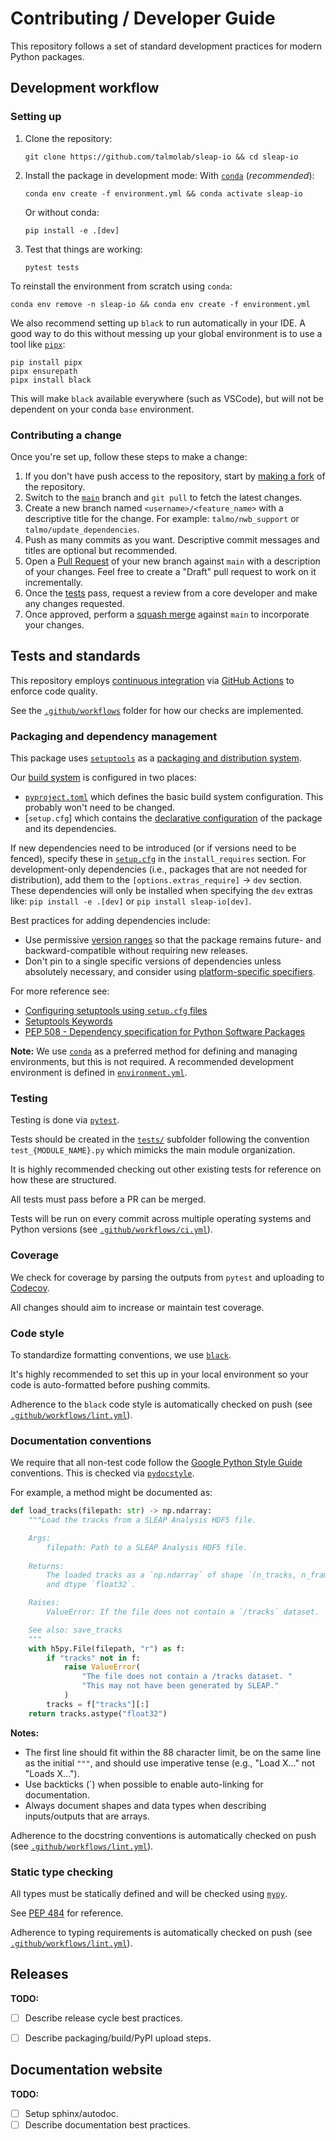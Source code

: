# Contributing / Developer Guide

This repository follows a set of standard development practices for modern Python packages.

## Development workflow

### Setting up
1. Clone the repository:
    ```
    git clone https://github.com/talmolab/sleap-io && cd sleap-io
    ```
2. Install the package in development mode:
   With [`conda`](https://docs.conda.io/en/latest/miniconda.html) (*recommended*):
   ```
   conda env create -f environment.yml && conda activate sleap-io
   ```
   Or without conda:
   ```
   pip install -e .[dev]
   ```
3. Test that things are working:
   ```
   pytest tests
   ```

To reinstall the environment from scratch using `conda`:
```
conda env remove -n sleap-io && conda env create -f environment.yml
```

We also recommend setting up `black` to run automatically in your IDE.
A good way to do this without messing up your global environment is to use a tool like [`pipx`](https://pypa.github.io/pipx/):
```
pip install pipx
pipx ensurepath
pipx install black
```
This will make `black` available everywhere (such as VSCode), but will not be dependent on your conda `base` environment.


### Contributing a change
Once you're set up, follow these steps to make a change:

1. If you don't have push access to the repository, start by [making a fork](https://github.com/talmolab/sleap-io/fork) of the repository.
2. Switch to the [`main`](https://github.com/talmolab/sleap-io/tree/main) branch and `git pull` to fetch the latest changes.
3. Create a new branch named `<username>/<feature_name>` with a descriptive title for the change. For example: `talmo/nwb_support` or `talmo/update_dependencies`.
4. Push as many commits as you want. Descriptive commit messages and titles are optional but recommended.
5. Open a [Pull Request](https://github.com/talmolab/sleap-io/compare) of your new branch against `main` with a description of your changes. Feel free to create a "Draft" pull request to work on it incrementally.
6. Once the [tests](#tests-and-standards) pass, request a review from a core developer and make any changes requested.
7. Once approved, perform a [squash merge](https://docs.github.com/en/pull-requests/collaborating-with-pull-requests/incorporating-changes-from-a-pull-request/about-pull-request-merges#squash-and-merge-your-pull-request-commits) against `main` to incorporate your changes.


## Tests and standards
This repository employs [continuous integration](https://en.wikipedia.org/wiki/Continuous_integration) via [GitHub Actions](https://docs.github.com/en/actions) to enforce code quality.

See the [`.github/workflows`](.github/workflows) folder for how our checks are implemented.

### Packaging and dependency management
This package uses [`setuptools`](https://setuptools.pypa.io/en/latest/) as a [packaging and distribution system](https://packaging.python.org/en/latest/guides/distributing-packages-using-setuptools/).

Our [build system](https://setuptools.pypa.io/en/latest/build_meta.html) is configured in two places:
- [`pyproject.toml`](pyproject.toml) which defines the basic build system configuration. This probably won't need to be changed.
- [`setup.cfg`] which contains the [declarative configuration](https://setuptools.pypa.io/en/latest/userguide/declarative_config.html#declarative-config) of the package and its dependencies.

If new dependencies need to be introduced (or if versions need to be fenced), specify these in [`setup.cfg`](setup.cfg) in the `install_requires` section. For development-only dependencies (i.e., packages that are not needed for distribution), add them to the `[options.extras_require]` → `dev` section. These dependencies will only be installed when specifying the `dev` extras like: `pip install -e .[dev]` or `pip install sleap-io[dev]`.

Best practices for adding dependencies include:
- Use permissive [version ranges](https://peps.python.org/pep-0440/#version-specifiers) so that the package remains future- and backward-compatible without requiring new releases.
- Don't pin to a single specific versions of dependencies unless absolutely necessary, and consider using [platform-specific specifiers](https://setuptools.pypa.io/en/latest/userguide/dependency_management.html#platform-specific-dependencies).

For more reference see:
- [Configuring setuptools using `setup.cfg` files](https://setuptools.pypa.io/en/latest/userguide/declarative_config.html)
- [Setuptools Keywords](https://setuptools.pypa.io/en/latest/references/keywords.html)
- [PEP 508 - Dependency specification for Python Software Packages](https://peps.python.org/pep-0508/)

**Note:** We use [`conda`](https://docs.conda.io/en/latest/miniconda.html) as a preferred method for defining and managing environments, but this is not required. A recommended development environment is defined in [`environment.yml`](environment.yml).


### Testing
Testing is done via [`pytest`](https://docs.pytest.org/).

Tests should be created in the [`tests/`](tests) subfolder following the convention `test_{MODULE_NAME}.py` which mimicks the main module organization.

It is highly recommended checking out other existing tests for reference on how these are structured.

All tests must pass before a PR can be merged.

Tests will be run on every commit across multiple operating systems and Python versions (see [`.github/workflows/ci.yml`](.github/workflows/ci.yml)).


### Coverage
We check for coverage by parsing the outputs from `pytest` and uploading to [Codecov](https://app.codecov.io/gh/talmolab/sleap-io).

All changes should aim to increase or maintain test coverage.


### Code style
To standardize formatting conventions, we use [`black`](https://black.readthedocs.io/en/stable/).

It's highly recommended to set this up in your local environment so your code is auto-formatted before pushing commits.

Adherence to the `black` code style is automatically checked on push (see [`.github/workflows/lint.yml`](.github/workflows/lint.yml)).


### Documentation conventions
We require that all non-test code follow the [Google Python Style Guide](https://google.github.io/styleguide/pyguide.html) conventions. This is checked via [`pydocstyle`](http://www.pydocstyle.org/).

For example, a method might be documented as:

```py
def load_tracks(filepath: str) -> np.ndarray:
    """Load the tracks from a SLEAP Analysis HDF5 file.

    Args:
        filepath: Path to a SLEAP Analysis HDF5 file.
    
    Returns:
        The loaded tracks as a `np.ndarray` of shape `(n_tracks, n_frames, n_nodes, 2)`
        and dtype `float32`.

    Raises:
        ValueError: If the file does not contain a `/tracks` dataset.

    See also: save_tracks
    """
    with h5py.File(filepath, "r") as f:
        if "tracks" not in f:
            raise ValueError(
                "The file does not contain a /tracks dataset. "
                "This may not have been generated by SLEAP."
            )
        tracks = f["tracks"][:]
    return tracks.astype("float32")
```

**Notes:**
- The first line should fit within the 88 character limit, be on the same line as the initial `"""`, and should use imperative tense (e.g., "Load X..." not "Loads X...").
- Use backticks (`) when possible to enable auto-linking for documentation.
- Always document shapes and data types when describing inputs/outputs that are arrays.

Adherence to the docstring conventions is automatically checked on push (see [`.github/workflows/lint.yml`](.github/workflows/lint.yml)).


### Static type checking
All types must be statically defined and will be checked using [`mypy`](https://mypy.readthedocs.io/).

See [PEP 484](https://peps.python.org/pep-0484/) for reference.

Adherence to typing requirements is automatically checked on push (see [`.github/workflows/lint.yml`](.github/workflows/lint.yml)).


## Releases
**TODO:**
- [ ] Describe release cycle best practices.
- [ ] Describe packaging/build/PyPI upload steps.


## Documentation website
**TODO:**
- [ ] Setup sphinx/autodoc.
- [ ] Describe documentation best practices.
